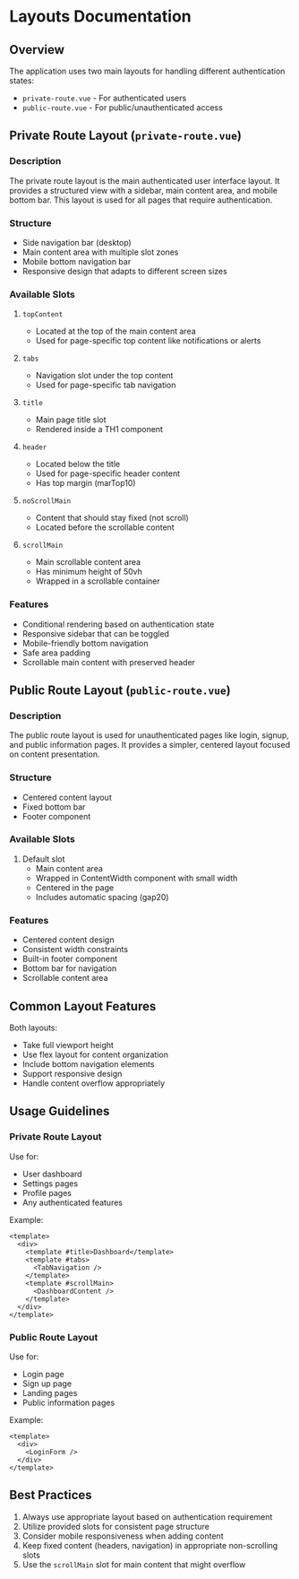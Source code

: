 # Layouts Documentation

## Overview
The application uses two main layouts for handling different authentication states:
- `private-route.vue` - For authenticated users
- `public-route.vue` - For public/unauthenticated access

## Private Route Layout (`private-route.vue`)

### Description
The private route layout is the main authenticated user interface layout. It provides a structured view with a sidebar, main content area, and mobile bottom bar. This layout is used for all pages that require authentication.

### Structure
- Side navigation bar (desktop)
- Main content area with multiple slot zones
- Mobile bottom navigation bar
- Responsive design that adapts to different screen sizes

### Available Slots
1. `topContent`
   - Located at the top of the main content area
   - Used for page-specific top content like notifications or alerts

2. `tabs`
   - Navigation slot under the top content
   - Used for page-specific tab navigation

3. `title`
   - Main page title slot
   - Rendered inside a TH1 component

4. `header`
   - Located below the title
   - Used for page-specific header content
   - Has top margin (marTop10)

5. `noScrollMain`
   - Content that should stay fixed (not scroll)
   - Located before the scrollable content

6. `scrollMain`
   - Main scrollable content area
   - Has minimum height of 50vh
   - Wrapped in a scrollable container

### Features
- Conditional rendering based on authentication state
- Responsive sidebar that can be toggled
- Mobile-friendly bottom navigation
- Safe area padding
- Scrollable main content with preserved header

## Public Route Layout (`public-route.vue`)

### Description
The public route layout is used for unauthenticated pages like login, signup, and public information pages. It provides a simpler, centered layout focused on content presentation.

### Structure
- Centered content layout
- Fixed bottom bar
- Footer component

### Available Slots
1. Default slot
   - Main content area
   - Wrapped in ContentWidth component with small width
   - Centered in the page
   - Includes automatic spacing (gap20)

### Features
- Centered content design
- Consistent width constraints
- Built-in footer component
- Bottom bar for navigation
- Scrollable content area

## Common Layout Features
Both layouts:
- Take full viewport height
- Use flex layout for content organization
- Include bottom navigation elements
- Support responsive design
- Handle content overflow appropriately

## Usage Guidelines

### Private Route Layout
Use for:
- User dashboard
- Settings pages
- Profile pages
- Any authenticated features

Example:
```vue
<template>
  <div>
    <template #title>Dashboard</template>
    <template #tabs>
      <TabNavigation />
    </template>
    <template #scrollMain>
      <DashboardContent />
    </template>
  </div>
</template>
```

### Public Route Layout
Use for:
- Login page
- Sign up page
- Landing pages
- Public information pages

Example:
```vue
<template>
  <div>
    <LoginForm />
  </div>
</template>
```

## Best Practices
1. Always use appropriate layout based on authentication requirement
2. Utilize provided slots for consistent page structure
3. Consider mobile responsiveness when adding content
4. Keep fixed content (headers, navigation) in appropriate non-scrolling slots
5. Use the `scrollMain` slot for main content that might overflow
